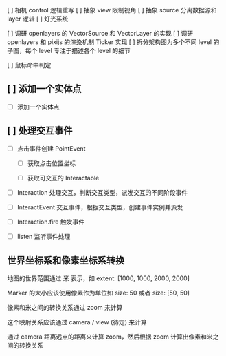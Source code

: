 [ ] 相机 control 逻辑重写
[ ] 抽象 view 限制视角
[ ] 抽象 source 分离数据源和 layer 逻辑
[ ] 灯光系统

[ ] 调研 openlayers 的 VectorSource 和 VectorLayer 的实现
[ ] 调研 openlayers 和 pixijs 的渲染机制 Ticker 实现
[ ] 拆分架构图为多个不同 level 的子图，每个 level 专注于描述各个 level 的细节

[ ] 鼠标命中判定

## [ ] 添加一个实体点

-   [ ] 添加一个实体点

## [ ] 处理交互事件

- [ ] 点击事件创建 PointEvent

  - [ ] 获取点击位置坐标

  - [ ] 获取可交互的 Interactable

- [ ] Interaction 处理交互，判断交互类型，派发交互的不同阶段事件

- [ ] InteractEvent 交互事件，根据交互类型，创建事件实例并派发

- [ ] Interaction.fire 触发事件

- [ ] listen 监听事件处理


## 世界坐标系和像素坐标系转换

地图的世界范围通过 米 表示，如 extent: [1000, 1000, 2000, 2000]

Marker 的大小应该使用像素作为单位如 size: 50 或者 size: [50, 50]

像素和米之间的转换关系通过 zoom 来计算

这个映射关系应该通过 camera / view (待定) 来计算

通过 camera 距离远点的距离来计算 zoom，然后根据 zoom 计算出像素和米之间的转换关系